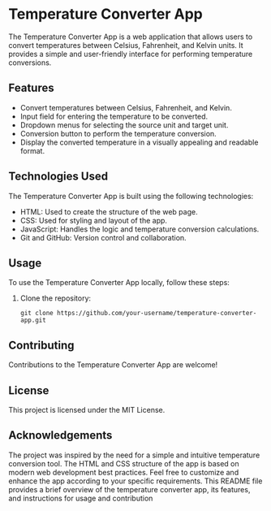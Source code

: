 # Temperature Converter App

The Temperature Converter App is a web application that allows users to convert temperatures between Celsius, Fahrenheit, and Kelvin units. It provides a simple and user-friendly interface for performing temperature conversions.

## Features

- Convert temperatures between Celsius, Fahrenheit, and Kelvin.
- Input field for entering the temperature to be converted.
- Dropdown menus for selecting the source unit and target unit.
- Conversion button to perform the temperature conversion.
- Display the converted temperature in a visually appealing and readable format.

## Technologies Used

The Temperature Converter App is built using the following technologies:

- HTML: Used to create the structure of the web page.
- CSS: Used for styling and layout of the app.
- JavaScript: Handles the logic and temperature conversion calculations.
- Git and GitHub: Version control and collaboration.

## Usage

To use the Temperature Converter App locally, follow these steps:

1. Clone the repository:

   ```shell
   git clone https://github.com/your-username/temperature-converter-app.git
## Contributing
Contributions to the Temperature Converter App are welcome! 
## License
This project is licensed under the MIT License.

## Acknowledgements
The project was inspired by the need for a simple and intuitive temperature conversion tool.
The HTML and CSS structure of the app is based on modern web development best practices.
Feel free to customize and enhance the app according to your specific requirements. This README file provides a brief overview of the temperature converter app, its features, and instructions for usage and contribution
